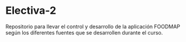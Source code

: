 # Electiva-2
Repositorio para llevar el control y desarrollo de la aplicación FOODMAP según los diferentes fuentes que se desarrollen durante el curso.
